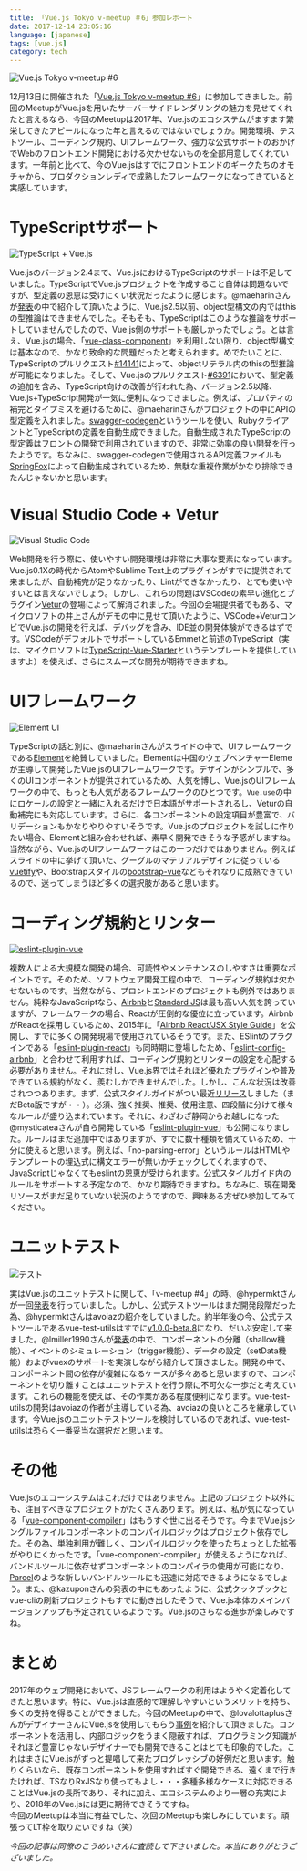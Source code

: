 ```yaml
---
title: 「Vue.js Tokyo v-meetup ＃6」参加レポート
date: 2017-12-14 23:05:16
language: [japanese]
tags: [vue.js]
category: tech
---
```


![Vue.js Tokyo v-meetup #6](https://connpass-tokyo.s3.amazonaws.com/thumbs/ec/c6/ecc6672d65b7f4e1c1562d6681bb9a29.png)

12月13日に開催された「[Vue.js Tokyo v-meetup #6](https://vuejs-meetup.connpass.com/event/69761/)」に参加してきました。前回のMeetupがVue.jsを用いたサーバーサイドレンダリングの魅力を見せてくれたと言えるなら、今回のMeetupは2017年、Vue.jsのエコシステムがますます繁栄してきたアピールになった年と言えるのではないでしょうか。開発環境、テストツール、コーディング規約、UIフレームワーク、強力な公式サポートのおかげでWebのフロントエンド開発における欠かせないものを全部用意してくれています。一年前と比べて、今のVue.jsはすでにフロントエンドのギークたちのオモチャから、プロダクションレディで成熟したフレームワークになってきていると実感しています。  

# TypeScriptサポート  

![TypeScript + Vue.js](https://cdn-images-1.medium.com/max/1600/1*vB-z-t961mJnd4a6re02Iw.png)

Vue.jsのバージョン2.4まで、Vue.jsにおけるTypeScriptのサポートは不足していました。TypeScriptでVue.jsプロジェクトを作成すること自体は問題ないですが、型定義の恩恵は受けにくい状況だったように感じます。@maeharinさんが[発表](https://speakerdeck.com/maeharin/10nian-qian-falseregasisisutemuwovue-dot-js-typescript-elementdehururiniyuarusiteiruhua-number-vuejs-meetup6)の中で紹介して頂いたように、Vue.js2.5以前、object型構文の内ではthisの型推論はできませんでした。そもそも、TypeScriptはこのような推論をサポートしていませんでしたので、Vue.js側のサポートも厳しかったでしょう。とは言え、Vue.jsの場合、「[vue-class-component](https://github.com/vuejs/vue-class-component)」を利用しない限り、object型構文は基本なので、かなり致命的な問題だったと考えられます。めでたいことに、TypeScriptのプルリクエスト[#14141](https://github.com/Microsoft/TypeScript/pull/14141)によって、objectリテラル内のthisの型推論が可能になりました。そして、Vue.jsのプルリクエスト[#6391](https://github.com/vuejs/vue/pull/6391)において、型定義の追加を含み、TypeScript向けの改善が行われた為、バージョン2.5以降、Vue.js+TypeScript開発が一気に便利になってきました。例えば、プロパティの補完とタイプミスを避けるために、@maeharinさんがプロジェクトの中にAPIの型定義を入れました。[swagger-codegen](https://github.com/swagger-api/swagger-codegen)というツールを使い、RubyクライアントとTypeScriptの定義を自動生成できました。自動生成されたTypeScriptの型定義はフロントの開発で利用されていますので、非常に効率の良い開発を行ったようです。ちなみに、swagger-codegenで使用されるAPI定義ファイルも[SpringFox](https://github.com/springfox/springfox)によって自動生成されているため、無駄な重複作業がかなり排除できたんじゃないかと思います。  

# Visual Studio Code + Vetur

![Visual Studio Code](https://upload.wikimedia.org/wikipedia/commons/f/f3/Visual_Studio_Code_0.10.1_icon.png)

Web開発を行う際に、使いやすい開発環境は非常に大事な要素になっています。Vue.js0.1Xの時代からAtomやSublime Text上のプラグインがすでに提供されて来ましたが、自動補完が足りなかったり、Lintができなかったり、とても使いやすいとは言えないでしょう。しかし、これらの問題はVSCodeの素早い進化とプラグイン[Vetur](https://github.com/vuejs/vetur)の登場によって解消されました。今回の会場提供者でもある、マイクロソフトの井上さんがデモの中に見せて頂いたように、VSCode+VeturコンビでVue.jsの開発を行えば、デバッグを含み、IDE並の開発体験ができるはずです。VSCodeがデフォルトでサポートしているEmmetと前述のTypeScript（実は、マイクロソフトは[TypeScript-Vue-Starter](https://github.com/Microsoft/TypeScript-Vue-Starter)というテンプレートを提供していますよ）を使えば、さらにスムーズな開発が期待できますね。  

# UIフレームワーク

![Element UI](https://camo.githubusercontent.com/462f24153b8e8739c8ea71f7102585c4cb0e1575/68747470733a2f2f63646e2e7261776769742e636f6d2f456c656d6546452f656c656d656e742f6465762f656c656d656e745f6c6f676f2e737667)

TypeScriptの話と別に、@maeharinさんがスライドの中で、UIフレームワークである[Element](http://element.eleme.io/)を絶賛していました。Elementは中国のウェブベンチャーElemeが主導して開発したVue.jsのUIフレームワークです。デザインがシンプルで、多くのUIコンポーネントが提供されているため、人気を博し、Vue.jsのUIフレームワークの中で、もっとも人気があるフレームワークのひとつです。`Vue.use`の中にロケールの設定と一緒に入れるだけで日本語がサポートされるし、Veturの自動補完にも対応しています。さらに、各コンポーネントの設定項目が豊富で、バリデーションもかなりやりやすいそうです。Vue.jsのプロジェクトを試しに作りたい場合、Elementと組み合わせれば、素早く開発できそうな予感がしますね。当然ながら、Vue.jsのUIフレームワークはこの一つだけではありません。例えばスライドの中に挙げて頂いた、グーグルのマテリアルデザインに従っている[vuetify](https://vuetifyjs.com/)や、Bootstrapスタイルの[bootstrap-vue](https://bootstrap-vue.js.org/)などもそれなりに成熟できているので、迷ってしまうほど多くの選択肢があると思います。  


# コーディング規約とリンター

[![eslint-plugin-vue](https://lh4.googleusercontent.com/xEOUw3_WrT-HnGqwrMuS9NdwKdNeqwMF953FieE50GkCBSsGSgBW4feQfgNrSxUC3RpjRA=w1200-h630-p)](https://docs.google.com/presentation/d/1nJ8gsRr_-lxzCprLu8CU0FwloXSNdU0QKk-kP42k40k/)

複数人による大規模な開発の場合、可読性やメンテナンスのしやすさは重要なポイントです。そのため、ソフトウェア開発工程の中で、コーディング規約は欠かせないものです。当然ながら、プロントエンドのプロジェクトも例外ではありません。純粋なJavaScriptなら、[Airbnb](https://github.com/airbnb/javascript)と[Standard JS](https://standardjs.com/)は最も高い人気を誇っていますが、フレームワークの場合、Reactが圧倒的な優位に立っています。AirbnbがReactを採用しているため、2015年に「[Airbnb React/JSX Style Guide](https://github.com/airbnb/javascript/blob/master/react/README.md)」を公開し、すでに多くの開発現場で使用されているそうです。また、ESlintのプラグインである「[eslint-plugin-react](https://github.com/yannickcr/eslint-plugin-react)」も同時期に登場したため、「[eslint-config-airbnb](https://www.npmjs.com/package/eslint-config-airbnb)」と合わせて利用すれば、コーディング規約とリンターの設定を心配する必要がありません。それに対し、Vue.js界ではそれほど優れたプラグインや普及できている規約がなく、羨むしかできませんでした。しかし、こんな状況は改善されつつあります。まず、公式スタイルガイドがつい最近[リリース](https://jp.vuejs.org/v2/style-guide/)しました（まだBeta版ですが・・）。必須、強く推奨、推奨、使用注意、四段階に分けて様々なルールが盛り込まれています。それに、わざわざ静岡からお越しになった@mysticateaさんが自ら開発している「[eslint-plugin-vue](https://github.com/vuejs/eslint-plugin-vue)」も公開になりました。ルールはまだ追加中ではありますが、すでに数十種類を備えているため、十分に使えると思います。例えば、「no-parsing-error」というルールはHTMLやテンプレートの埋込式に構文エラーが無いかチェックしてくれますので、JavaScriptじゃなくてもeslintの恩恵が受けられます。公式スタイルガイド内のルールをサポートする予定なので、かなり期待できますね。ちなみに、現在開発リソースがまだ足りていない状況のようですので、興味ある方ぜひ参加してみてください。  

# ユニットテスト

![テスト](https://upload.wikimedia.org/wikipedia/commons/thumb/2/26/Creative-Tail-test_tube_2.svg/128px-Creative-Tail-test_tube_2.svg.png)

実はVue.jsのユニットテストに関して、「v-meetup #4」の時、@hypermktさんが一回[発表](https://speakerdeck.com/hypermkt/vuekonponentofalseyunitutotesuto)を行っていました。しかし、公式テストツールはまだ開発段階だった為、@hypermktさんはavoiazの紹介をしていました。約半年後の今、公式テストツールであるvue-test-utilsはすでに[v1.0.0-beta.8](https://github.com/vuejs/vue-test-utils/releases/tag/v1.0.0-beta.8)になり、だいぶ安定して来ました。@lmiller1990さんが[発表](https://github.com/lmiller1990/lt-demo)の中で、コンポーネントの分離（shallow機能）、イベントのシミュレーション（trigger機能）、データの設定（setData機能）およびvuexのサポートを実演しながら紹介して頂きました。開発の中で、コンポーネント間の依存が複雑になるケースが多々あると思いますので、コンポーネントを切り離すことはユニットテストを行う際に不可欠な一歩だと考えています。これらの機能を使えば、その作業がある程度便利になります。vue-test-utilsの開発はavoiazの作者が主導している為、avoiazの良いところを継承しています。今Vue.jsのユニットテストツールを検討しているのであれば、vue-test-utilsは恐らく一番妥当な選択だと思います。

# その他

<script async class="speakerdeck-embed" data-slide="19" data-id="7d437d38c31b46318998d120b2d9c929" data-ratio="1.33333333333333" src="//speakerdeck.com/assets/embed.js"></script>

Vue.jsのエコーシステムはこれだけではありません。上記のプロジェクト以外にも、注目すべきなプロジェクトがたくさんあります。例えば、私が気になっている「[vue-component-compiler](https://github.com/vuejs/vue-component-compiler)」はもうすぐ世に出るそうです。今までVue.jsシングルファイルコンポーネントのコンパイルロジックはプロジェクト依存でした。その為、単独利用が難しく、コンパイルロジックを使ったちょっとした拡張がやりにくかったです。「vue-component-compiler」が使えるようになれば、バンドルツールに依存せずコンポーネントのコンパイラの使用が可能になり、[Parcel](https://parceljs.org/)のような新しいバンドルツールにも迅速に対応できるようになるでしょう。また、@kazuponさんの発表の中にもあったように、公式クックブックとvue-cliの刷新プロジェクトもすでに動き出したそうで、Vue.js本体のメインバージョンアップも予定されているようです。Vue.jsのさらなる進歩が楽しみですね。

# まとめ
2017年のウェブ開発において、JSフレームワークの利用はようやく定着化してきたと思います。特に、Vue.jsは直感的で理解しやすいというメリットを持ち、多くの支持を得ることができました。今回のMeetupの中で、@lovalottaplusさんがデザイナーさんにVue.jsを使用してもらう[事例](https://docs.google.com/presentation/d/1s1clv2XmtQRI6izjbsWJjpkYrfk0ALUEuKVoaPVwjwg/)を紹介して頂きました。コンポーネントを活用し、内部ロジックをうまく隠蔽すれば、プログラミング知識がそれほど豊富じゃないデザイナーでも開発できることはとても印象的でした。これはまさにVue.jsがずっと提唱して来たプログレッシブの好例だと思います。触りくらいなら、既存コンポーネントを使用すればすぐ開発できる、遠くまで行きたければ、TSなりRxJSなり使ってもよし・・・多種多様なケースに対応できることはVue.jsの長所であり、それに加え、エコシステムのより一層の充実により、2018年のVue.jsには更に期待できそうですね。  
今回のMeetupは本当に有益でした、次回のMeetupも楽しみにしています。頑張ってLT枠を取りたいですね（笑）

_今回の記事は同僚のこうめいさんに査読して下さいました。本当にありがとうございました。_